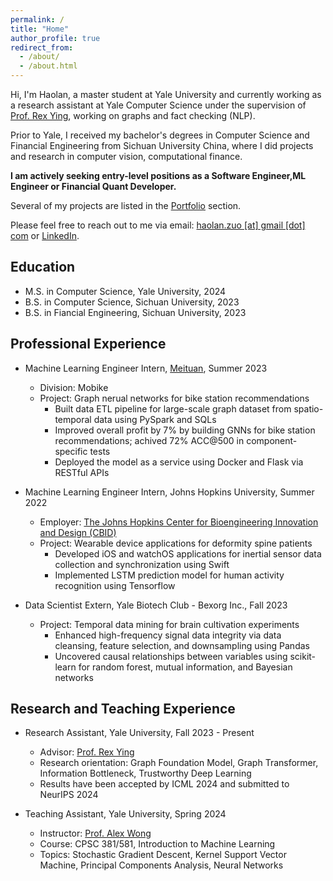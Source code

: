 ```yaml
---
permalink: /
title: "Home"
author_profile: true
redirect_from: 
  - /about/
  - /about.html
---
```



Hi, I'm Haolan, a master student at Yale University and currently working as a research assistant at Yale Computer Science under the supervision of [Prof. Rex Ying](https://www.cs.yale.edu/homes/ying-rex/), working on graphs and fact checking (NLP).

Prior to Yale, I received my bachelor's degrees in Computer Science and Financial Engineering from Sichuan University China, where I did projects and research in computer vision, computational finance.


**I am actively seeking entry-level positions as a Software Engineer,ML Engineer or Financial Quant Developer.** 

Several of my projects are listed in the [Portfolio](/portfolio) section.

Please feel free to reach out to me via email: <u>haolan.zuo [at] gmail [dot] com</u> or [LinkedIn](https://www.linkedin.com/in/haolan-zuo-604619244).

## Education
* M.S. in Computer Science, Yale University, 2024
* B.S. in Computer Science, Sichuan University, 2023
* B.S. in Fiancial Engineering, Sichuan University, 2023

## Professional Experience
* Machine Learning Engineer Intern, [Meituan](https://www.linkedin.com/company/meituan/posts/?feedView=all), Summer 2023
  * Division: Mobike
  * Project: Graph nerual networks for bike station recommendations
    * Built data ETL pipeline for large-scale graph dataset from spatio-temporal data using PySpark and SQLs 
    * Improved overall profit by 7% by building GNNs for bike station recommendations; achived 72% ACC@500 in component-specific tests 
    * Deployed the model as a service using Docker and Flask via RESTful APIs

* Machine Learning Engineer Intern, Johns Hopkins University, Summer 2022
  * Employer: [The Johns Hopkins Center for Bioengineering Innovation and Design (CBID)](https://cbid.bme.jhu.edu)
  * Project: Wearable device applications for deformity spine patients
    * Developed iOS and watchOS applications for inertial sensor data collection and synchronization using Swift
    * Implemented LSTM prediction model for human activity recognition using Tensorflow

* Data Scientist Extern, Yale Biotech Club - Bexorg Inc.,  Fall 2023
  * Project: Temporal data mining for brain cultivation experiments
    * Enhanced high-frequency signal data integrity via data cleansing, feature selection, and downsampling using Pandas
    * Uncovered causal relationships between variables using scikit-learn for random
forest, mutual information, and Bayesian networks


## Research and Teaching Experience
* Research Assistant, Yale University, Fall 2023 - Present
  * Advisor: [Prof. Rex Ying](https://www.cs.yale.edu/homes/ying-rex/)
  * Research orientation: Graph Foundation Model, Graph Transformer, Information Bottleneck, Trustworthy Deep Learning
  * Results have been accepted by ICML 2024 and submitted to NeurIPS 2024

* Teaching Assistant, Yale University, Spring 2024
  * Instructor: [Prof. Alex Wong](https://vision.cs.yale.edu/members/alex-wong.html)
  * Course: CPSC 381/581, Introduction to Machine Learning
  * Topics: Stochastic Gradient Descent, Kernel Support Vector Machine, Principal Components Analysis, Neural Networks



